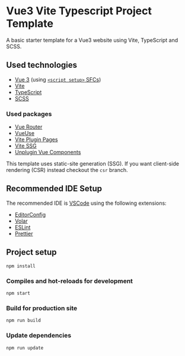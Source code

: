 # Vue3 Vite Typescript Project Template

A basic starter template for a Vue3 website using Vite, TypeScript and SCSS.

## Used technologies

- [Vue 3](https://vuejs.org/) (using [`<script setup>` SFCs](https://vuejs.org/api/sfc-script-setup.html))
- [Vite](https://vitejs.dev/)
- [TypeScript](https://www.typescriptlang.org/)
- [SCSS](https://sass-lang.com/)

### Used packages

- [Vue Router](https://router.vuejs.org/)
- [VueUse](https://vueuse.org/)
- [Vite Plugin Pages](https://github.com/hannoeru/vite-plugin-pages)
- [Vite SSG](https://github.com/antfu/vite-ssg)
- [Unplugin Vue Components](https://www.npmjs.com/package/unplugin-vue-components)

This template uses static-site generation (SSG). If you want client-side rendering (CSR) instead checkout the `csr` branch.

## Recommended IDE Setup

The recommended IDE is [VSCode](https://code.visualstudio.com/) using the following extensions:

- [EditorConfig](https://marketplace.visualstudio.com/items?itemName=EditorConfig.EditorConfig)
- [Volar](https://marketplace.visualstudio.com/items?itemName=vue.volar)
- [ESLint](https://marketplace.visualstudio.com/items?itemName=dbaeumer.vscode-eslint)
- [Prettier](https://marketplace.visualstudio.com/items?itemName=esbenp.prettier-vscode)

## Project setup

```
npm install
```

### Compiles and hot-reloads for development

```
npm start
```

### Build for production site

```
npm run build
```

### Update dependencies

```
npm run update
```
